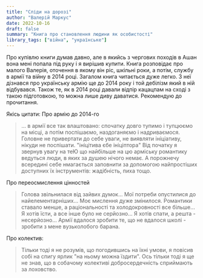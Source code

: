 ```yaml
---
title: "Сліди на дорозі"
author: "Валерій Маркус"
date: 2022-10-16
draft: false
summary: "Книга про становлення людини як особистості"
library_tags: ["війна", "українське"]
---
```


Про купівлю книги думав давно, але в якийсь з чергових походів в Ашан вона мені попала під руку і я вирішив купити.
Книга розповідає про малого Валерія, оточення в якому він ріс, шкільні роки, а потім, службу в армії та війну в 2014 році.
Загалом книга читається дуже легко. З неї дізнався про українську армію ще до 2014 року і той дебілізм який в ній відбувався.
Також те, як в 2014 році давали відпір кацацпам на сході з такою підготовкою, то можна лише диву даватися.
Рекомендую до прочитання.

Якісь цитати:
Про армію до 2014-го
> ... в армії все так влаштовано: спочатку довго тупимо і тупцюємо на місці, а потім поспішаємо, наздоганяємо і надриваємося.
> Головне не привертати до себе уваги, не виявляти ініціативу, нікуди не поспішати.
> "ініцітива єбе ініціптора"
> Від початку я звернув увагу на теЮ що найбільше на цю арміську романтику ведуться люди, в яких за душею нічого немає. А порожнечу всередині себе нмагається заповнити за допомогою найпростіших доступних їх інструментів: жадібність, пиха тощо.

Про переосмислення цінностей
> Голова звільнилася від зайвих думок... Мої потреби опустилися до найелементарніших... Моє мислення дуже змінилося. Романтики ставало менше, а раціональності та холодокровності все більше... Я хотів їсти, а все інше було не серйозно... Я хотів спати, а решта - несерйозно... Армії вдалося зробити те, що не вдалося школі - зробити з мене вузьколобого барана.

Про колектив:
> Тільки тоді я не розумів, що погодившись на їхні умови, я повісив собі на спигу ярлик "на ньому можна їздити".
> Ось тільки тоді я ще не знав, що в собачому колективі добросердечність сприймають за лоховство.
